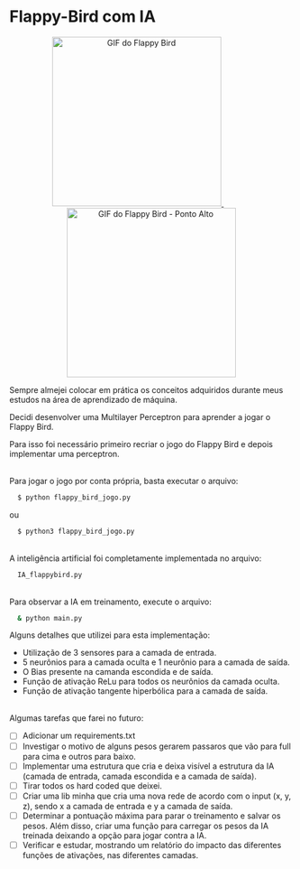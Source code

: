 # Flappy-Bird com IA </br>

<p align="center">
  <a href="https://github.com/lucena564/Flappy-Bird/blob/main/images_gifs_readme/Flappy-Bird-gif.gif">
    <img src="https://github.com/lucena564/Flappy-Bird/raw/main/images_gifs_readme/Flappy-Bird-gif.gif" alt="GIF do Flappy Bird" height="300">
  </a>&nbsp;&nbsp;&nbsp;&nbsp;&nbsp;&nbsp;&nbsp;&nbsp;&nbsp;&nbsp;&nbsp;&nbsp;
  <a href="https://github.com/lucena564/Flappy-Bird/blob/main/images_gifs_readme/flappy_bird_ponto_alto.gif">
    <img src="https://github.com/lucena564/Flappy-Bird/raw/main/images_gifs_readme/flappy_bird_ponto_alto.gif" alt="GIF do Flappy Bird - Ponto Alto" height="300">
  </a>
</p>

Sempre almejei colocar em prática os conceitos adquiridos durante meus estudos na área de aprendizado de máquina. </br>

Decidi desenvolver uma Multilayer Perceptron para aprender a jogar o Flappy Bird. </br>

Para isso foi necessário primeiro recriar o jogo do Flappy Bird e depois implementar uma perceptron. 

</br>Para jogar o jogo por conta própria, basta executar o arquivo:</br>
```sh
  $ python flappy_bird_jogo.py
```

 ou    

```sh
  $ python3 flappy_bird_jogo.py
```

</br>A inteligência artificial foi completamente implementada no arquivo:

```sh
  IA_flappybird.py
```

</br> Para observar a IA em treinamento, execute o arquivo:

```sh
  & python main.py
```

Alguns detalhes que utilizei para esta implementação: </br>
* Utilização de 3 sensores para a camada de entrada. </br>
* 5 neurônios para a camada oculta e 1 neurônio para a camada de saída.</br>
* O Bias presente na camanda escondida e de saída.</br>
* Função de ativação ReLu para todos os neurônios da camada oculta.</br>
* Função de ativação tangente hiperbólica para a camada de saída.</br></br>

Algumas tarefas que farei no futuro:</br>
- [ ] Adicionar um requirements.txt
- [ ] Investigar o motivo de alguns pesos gerarem passaros que vão para full para cima e outros para baixo.
- [ ] Implementar uma estrutura que cria e deixa visível a estrutura da IA (camada de entrada, camada escondida e a camada de saída).
- [ ] Tirar todos os hard coded que deixei.
- [ ] Criar uma lib minha que cria uma nova rede de acordo com o input (x, y, z), sendo x a camada de entrada e y a camada de saída.
- [ ] Determinar a pontuação máxima para parar o treinamento e salvar os pesos. Além disso, criar uma função para carregar os pesos da IA treinada deixando a opção para jogar contra a IA.
- [ ] Verificar e estudar, mostrando um relatório do impacto das diferentes funções de ativações, nas diferentes camadas.
